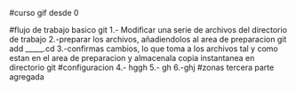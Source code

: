 #curso gif desde 0

#flujo de trabajo basico git
1.- Modificar una serie de archivos del directorio de trabajo
2.-preparar los archivos, añadiendolos al area de preparacion
git add _____.cd
3.-confirmas cambios, lo que toma a los archivos tal y como estan en el area de preparacion y almacenala copia instantanea en directorio git
#configuracion
4.- hggh
5.- gh
6.-ghj
#zonas
tercera parte agregada